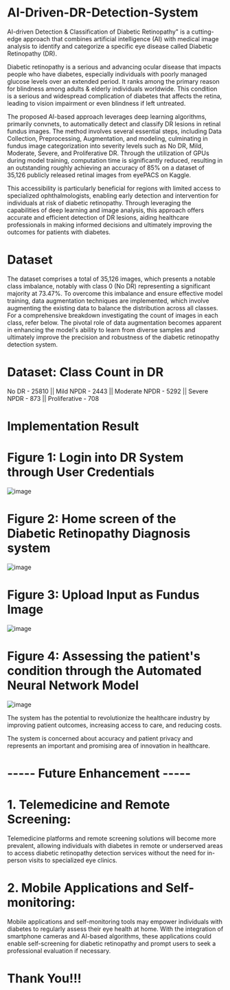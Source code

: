 # AI-Driven-DR-Detection-System

AI-driven Detection &amp; Classification of Diabetic Retinopathy" is a cutting-edge approach that combines artificial intelligence (AI) with medical image analysis to identify and categorize a specific eye disease called Diabetic Retinopathy (DR).

Diabetic retinopathy is a serious and advancing ocular disease that impacts people who have diabetes, especially individuals with poorly managed glucose levels over an extended period. It ranks among the primary reason for blindness among adults & elderly individuals worldwide. This condition is a serious and widespread complication of diabetes that affects the retina, leading to vision impairment or even blindness if left untreated.

The proposed AI-based approach leverages deep learning algorithms, primarily convnets, to automatically detect and classify DR lesions in retinal fundus images. The method involves several essential steps, including Data Collection, Preprocessing, Augmentation, and modeling, culminating in fundus image categorization into severity levels such as No DR, Mild, Moderate, Severe, and Proliferative DR. Through the utilization of GPUs during model training, computation time is significantly reduced, resulting in an outstanding roughly achieving an accuracy of 85% on a dataset of 35,126 publicly released retinal images from eyePACS on Kaggle. 

This accessibility is particularly beneficial for regions with limited access to specialized ophthalmologists, enabling early detection and intervention for individuals at risk of diabetic retinopathy. Through leveraging the capabilities of deep learning and image analysis, this approach offers accurate and efficient detection of DR lesions, aiding healthcare professionals in making informed decisions and ultimately improving the outcomes for patients with diabetes.


# Dataset

The dataset comprises a total of 35,126 images, which presents a notable class imbalance, notably with class 0 (No DR) representing a significant majority at 73.47%. To overcome this imbalance and ensure effective model training, data augmentation techniques are implemented, which involve augmenting the existing data to balance the distribution across all classes. For a comprehensive breakdown investigating the count of images in each class, refer below. The pivotal role of data augmentation becomes apparent in enhancing the model's ability to learn from diverse samples and ultimately improve the precision and robustness of the diabetic retinopathy detection system.

# Dataset: Class	Count in DR
No DR	- 25810 ||
Mild NPDR - 2443 ||
Moderate NPDR -	5292 ||
Severe NPDR	- 873 ||
Proliferative	- 708


# Implementation Result

# Figure 1: Login into DR System through User Credentials

![image](https://github.com/picoders1/AI-Driven-DR-Detection-System/assets/87698874/493d2b68-d85b-434f-823d-6359a67a3c1e)

# Figure 2: Home screen of the Diabetic Retinopathy Diagnosis system

![image](https://github.com/picoders1/AI-Driven-DR-Detection-System/assets/87698874/7d2b4238-80c8-4181-969d-8a3a7ee625fd)

# Figure 3: Upload Input as Fundus Image

![image](https://github.com/picoders1/AI-Driven-DR-Detection-System/assets/87698874/ddb2eb00-dff2-477a-85c5-24b63949b74b)

# Figure 4: Assessing the patient's condition through the Automated Neural Network Model

![image](https://github.com/picoders1/AI-Driven-DR-Detection-System/assets/87698874/fe3ee4d7-2a06-4272-b717-c83f57f2e61a)


The system has the potential to revolutionize the healthcare industry by improving patient outcomes, increasing access to care, and reducing costs.

The system is concerned about accuracy and patient privacy and represents an important and promising area of innovation in healthcare.


# ----- Future Enhancement -----

# 1. Telemedicine and Remote Screening: 

Telemedicine platforms and remote screening solutions will become more prevalent, allowing individuals with diabetes in remote or underserved areas to access diabetic retinopathy detection services without the need for in-person visits to specialized eye clinics.

# 2. Mobile Applications and Self-monitoring: 

Mobile applications and self-monitoring tools may empower individuals with diabetes to regularly assess their eye health at home. With the integration of smartphone cameras and AI-based algorithms, these applications could enable self-screening for diabetic retinopathy and prompt users to seek a professional evaluation if necessary.


# Thank You!!!
